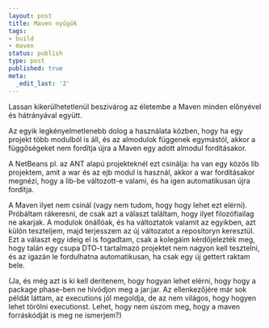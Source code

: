 ```yaml
---
layout: post
title: Maven nyűgök
tags:
- build
- maven
status: publish
type: post
published: true
meta:
  _edit_last: '2'
---
```

Lassan kikerülhetetlenül beszivárog az életembe a Maven minden előnyével és hátrányával együtt.

Az egyik legkényelmetlenebb dolog a használata közben, hogy ha egy projekt több modulból is áll, és az almodulok függenek egymástól, akkor a függőségeket nem fordítja újra a Maven egy adott almodul fordításakor.

A NetBeans pl. az ANT alapú projekteknél ezt csinálja: ha van egy közös lib projektem, amit a war és az ejb modul is használ, akkor a war fordításakor megnézi, hogy a lib-be változott-e valami, és ha igen automatikusan újra fordítja.

A Maven ilyet nem csinál (vagy nem tudom, hogy hogy lehet ezt elérni). Próbáltam rákeresni, de csak azt a választ találtam, hogy ilyet filozófiailag ne akarjak. A modulok önállóak, és ha változtatok valamit az egyikben, azt külön teszteljem, majd terjesszem az új változatot a repositoryn keresztül. Ezt a választ egy ideig el is fogadtam, csak a kolegáim kérdőjelezték meg, hogy talán egy csupa DTO-t tartalmazó projektet nem nagyon kell tesztelni, és az igazán le fordulhatna automatikusan, ha csak egy új gettert raktam bele.

(Ja, és még azt is ki kell derítenem, hogy hogyan lehet elérni, hogy hogy a package phase-ben ne hívódjon meg a jar:jar. Az ellenkezőjére már sok példát láttam, az executions jól megoldja, de az nem világos, hogy hogyen lehet törölni executionst. Lehet, hogy nem úszom meg, hogy a maven forráskódját is meg ne ismerjem?)
